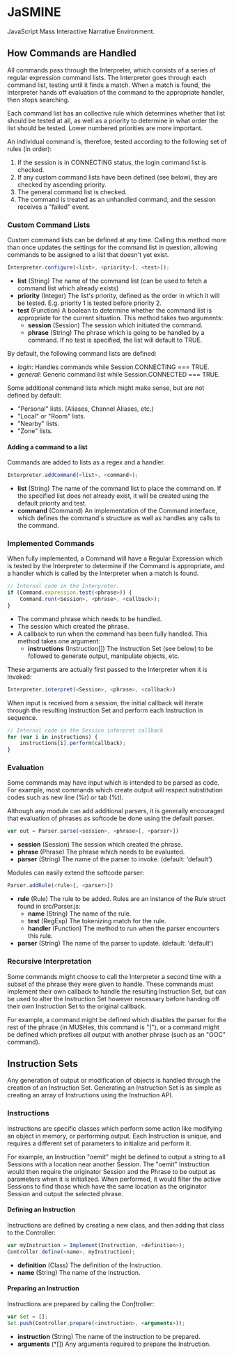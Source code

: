 JaSMINE
=====
JavaScript Mass Interactive Narrative Environment.

How Commands are Handled
-----
All commands pass through the Interpreter, which consists of a series of
regular expression command lists.  The Interpreter goes through each command
list, testing until it finds a match.  When a match is found, the Interpreter
hands off evaluation of the command to the appropriate handler, then stops
searching.

Each command list has an collective rule which determines whether that list
should be tested at all, as well as a priority to determine in what order
the list should be tested.  Lower numbered priorities are more important.

An individual command is, therefore, tested according to the following set
of rules (in order):
  1. If the session is in CONNECTING status, the login command list is
      checked.
  2. If any custom command lists have been defined (see below), they are
      checked by ascending priority.
  3. The general command list is checked.
  4. The command is treated as an unhandled command, and the session receives
      a "failed" event.

### Custom Command Lists
Custom command lists can be defined at any time.  Calling this method more
than once updates the settings for the command list in question, allowing
commands to be assigned to a list that doesn't yet exist.
```javascript
Interpreter.configure(<list>, <priority>[, <test>]);
```

  * **list** (String) The name of the command list (can be used to fetch a
      command list which already exists)
  * **priority** (Integer) The list's priority, defined as the order in which
      it will be tested. E.g. priority 1 is tested before priority 2.
  * **test** (Function) A boolean to determine whether the command list is
      appropriate for the current situation. This method takes two arguments:
      * **session** (Session) The session which initiated the command.
      * **phrase** (String) The phrase which is going to be handled by a
          command.
      If no test is specified, the list will default to TRUE.

By default, the following command lists are defined:
  * _login_: Handles commands while Session.CONNECTING === TRUE.
  * _general_: Generic command list while Session.CONNECTED === TRUE.

Some additional command lists which might make sense, but are not defined by
default:
  * "Personal" lists. (Aliases, Channel Aliases, etc.)
  * "Local" or "Room" lists.
  * "Nearby" lists.
  * "Zone" lists.

#### Adding a command to a list
Commands are added to lists as a regex and a handler.
```javascript
Interpreter.addCommand(<list>, <command>);
```

  * **list** (String) The name of the command list to place the command on.
      If the specified list does not already exist, it will be created using
      the default priority and test.
  * **command** (Command) An implementation of the Command interface, which
      defines the command's structure as well as handles any calls to the
      command.

### Implemented Commands
When fully implemented, a Command will have a Regular Expression which is
tested by the Interpreter to determine if the Command is appropriate, and a
handler which is called by the Interpreter when a match is found.
```javascript
// Internal code in the Interpreter.
if (Command.expression.test(<phrase>)) {
    Command.run(<Session>, <phrase>, <callback>);
}
```

  * **<phrase>** The command phrase which needs to be handled.
  * **<Session>** The session which created the phrase.
  * **<callback>** A callback to run when the command has been fully handled.
      This method takes one argument:
      * **instructions** (Instruction[]) The Instruction Set (see below) to be
          followed to generate output, manipulate objects, etc.

These arguments are actually first passed to the Interpreter when it is Invoked:
```javascript
Interpreter.interpret(<Session>, <phrase>, <callback>)
```

When input is received from a session, the initial callback will iterate
through the resulting Instruction Set and perform each Instruction in
sequence.
```javascript
// Internal code in the Session interpret callback
for (var i in instructions) {
    instructions[i].perform(callback);
}
```

### Evaluation
Some commands may have input which is intended to be parsed as code. For
example, most commands which create output will respect substitution codes
such as new line (%r) or tab (%t).

Although any module can add additional parsers, it is generally encouraged
that evaluation of phrases as softcode be done using the default parser.
```javascript
var out = Parser.parse(<session>, <phrase>[, <parser>])
```

  * **session** (Session) The session which created the phrase.
  * **phrase** (Phrase) The phrase which needs to be evaluated.
  * **parser** (String) The name of the parser to invoke. (default: 'default')

Modules can easily extend the softcode parser:
```javascript
Parser.addRule(<rule>[, <parser>])
```

  * **rule** (Rule) The rule to be added.  Rules are an instance of the Rule
      struct found in src/Parser.js:
      * **name** (String) The name of the rule.
      * **test** (RegExp) The tokenizing match for the rule.
      * **handler** (Function) The method to run when the parser encounters
          this rule.
  * **parser** (String) The name of the parser to update. (default: 'default')

### Recursive Interpretation
Some commands might choose to call the Interpreter a second time with a subset
of the phrase they were given to handle.  These commands must implement their
own callback to handle the resulting Instruction Set, but can be used to alter
the Instruction Set however necessary before handing off their own Instruction
Set to the original callback.

For example, a command might be defined which disables the parser for the rest
of the phrase (in MUSHes, this command is "]"), or a command might be defined
which prefixes all output with another phrase (such as an "OOC" command).

Instruction Sets
-----
Any generation of output or modification of objects is handled through the
creation of an Instruction Set.  Generating an Instruction Set is as simple as
creating an array of Instructions using the Instruction API.

### Instructions
Instructions are specific classes which perform some action like modifying an
object in memory, or performing output.  Each Instruction is unique, and
requires a different set of parameters to initialize and perform it.

For example, an Instruction "oemit" might be defined to output a string to all
Sessions with a location near another Session.  The "oemit" Instruction would
then require the originator Session and the Phrase to be output as parameters
when it is initialized.  When performed, it would filter the active Sessions
to find those which have the same location as the originator Session and
output the selected phrase.

#### Defining an Instruction
Instructions are defined by creating a new class, and then adding that class
to the Controller:
```javascript
var myInstruction = Implement(Instruction, <definition>);
Controller.define(<name>, myInstruction);
```

  * **definition** (Class) The definition of the Instruction.
  * **name** (String) The name of the Instruction.

#### Preparing an Instruction
Instructions are prepared by calling the Conƒtroller:
```javascript
var Set = [];
Set.push(Controller.prepare(<instruction>, <arguments>));
```

  * **instruction** (String) The name of the instruction to be prepared.
  * **arguments** (*[]) Any arguments required to prepare the Instruction.
